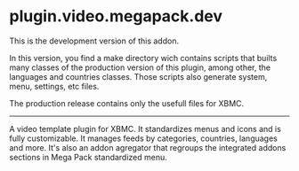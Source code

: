 plugin.video.megapack.dev
=========================

This is the development version of this addon.

In this version, you find a make directory wich contains scripts that builts many classes of the production version of this plugin, among other, the languages and countries classes. Those scripts also generate system, menu, settings, etc files.

The production release contains only the usefull files for XBMC.

---

A video template plugin for XBMC. It standardizes menus and icons and is fully customizable. It manages feeds by categories, countries, languages and more.  It's also an addon agregator that regroups the integrated addons sections in Mega Pack standardized menu.
